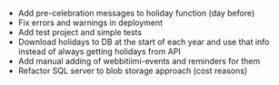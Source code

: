 - Add pre-celebration messages to holiday function (day before)
- Fix errors and warnings in deployment
- Add test project and simple tests
- Download holidays to DB at the start of each year and use that info instead of always getting holidays from API
- Add manual adding of webbitiimi-events and reminders for them
- Refactor SQL server to blob storage approach (cost reasons)
